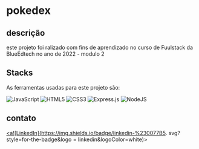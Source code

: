 # pokedex

## descrição

este projeto foi ralizado com fins de aprendizado no curso de Fuulstack da BlueEdtech no ano de 2022 - modulo 2

## Stacks

As ferramentas usadas para este projeto são:

![JavaScript](https://img.shields.io/badge/javascript-%23323330.svg?style=for-the-badge&logo=javascript&logoColor=%23F7DF1E)
![HTML5](https://img.shields.io/badge/html5-%23E34F26.svg?style=for-the-badge&logo=html5&logoColor=white)
![CSS3](https://img.shields.io/badge/css3-%231572B6.svg?style=for-the-badge&logo=css3&logoColor=white)
![Express.js](https://img.shields.io/badge/express.js-%23404d59.svg?style=for-the-badge&logo=express&logoColor=%2361DAFB)
![NodeJS](https://img.shields.io/badge/node.js-6DA55F?style=for-the-badge&logo=node.js&logoColor=white)


## contato

<a href="https://www.linkedin.com/in/robson-dos-reis-319327234" target="blank" 
rel="noopener"> <a![LinkedIn](https://img.shields.io/badge/linkedin-%230077B5.
svg?style=for-the-badge&logo = linkedin&logoColor=white)>

